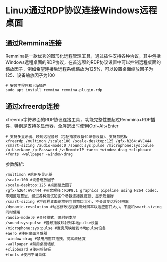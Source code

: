 # Linux通过RDP协议连接Windows远程桌面

## 通过Remmina连接

Remmina是一款优秀的图形化远程管理工具，通过插件支持各种协议，其中包括Windows远程桌面的RDP协议，在首选项的RDP协议设置中可以控制远程桌面的缩放因子，例如希望连接后远程系统缩放为125%，可以设置桌面缩放因子为125、设备缩放因子为100

```shell
# 安装主程序和rdp插件
sudo apt install remmina remmina-plugin-rdp
```

## 通过xfreerdp连接

xfreerdp字符界面的RDP协议连接工具，功能完整性要超过Remmina+RDP插件，特别是支持多显示器，全屏退出时使用Ctrl+Alt+Enter

```shell
# 支持多显示器、映射远程音频（包括播放设备和录音设备）、支持剪贴板
xfreerdp /multimon /scale:100 /scale-desktop:125 /gfx-h264:AVC444 /smart-sizing /audio-mode:0 /sound:sys:pulse /microphone:sys:pulse /u:UserName /p:Password /v:RemoteIP +aero +window-drag +clipboard +fonts -wallpaper -window-drag
```

参数解析:

```shell
/multimon #启用多显示器
/scale:100 #设备缩放因子
/scale-desktop:125 #桌面缩放因子
/gfx-h264:AVC444 #英文解释：RDP8.1 graphics pipeline using H264 codec，不知道啥意思，经过各种测试加这个参数连接速度快、显示质量好
/smart-sizing #将远程桌面缩放到当前窗口大小，不会改变远程分辨率
/dynamic-resolution #动态修改远程桌面分辨率以适应窗口大小，不能和smart-sizing同时使用
/audio-mode:0 #音频模式，映射到本地
/sound:sys:pulse #音频播放映射到本地pulse设备
/microphone:sys:pulse #麦克风映射到本地pulse设备
+aero #使用桌面合成器
-window-drag #禁用用窗口拖拽，提高流畅度
-wallpaper #禁用桌面墙纸
+clipboard #使用剪贴板
+fonts #使用平滑自体
```
